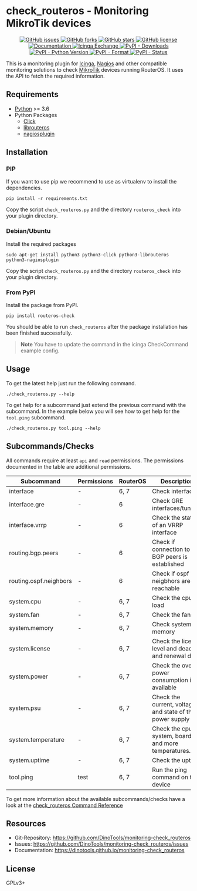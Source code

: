check_routeros - Monitoring MikroTik devices
============================================

<p align="center">
  <a href="https://github.com/dinotools/monitoring-check_routeros/issues">
    <img alt="GitHub issues" src="https://img.shields.io/github/issues/dinotools/monitoring-check_routeros">
  </a>
  <a href="https://github.com/dinotools/monitoring-check_routeros/network">
    <img alt="GitHub forks" src="https://img.shields.io/github/forks/dinotools/monitoring-check_routeros">
  </a>
  <a href="https://github.com/dinotools/monitoring-check_routeros/stargazers">
    <img alt="GitHub stars" src="https://img.shields.io/github/stars/dinotools/monitoring-check_routeros">
  </a>
  <a href="https://github.com/DinoTools/monitoring-check_routeros/blob/main/LICENSE.md">
    <img alt="GitHub license" src="https://img.shields.io/github/license/dinotools/monitoring-check_routeros">
  </a>
  <a href="https://dinotools.github.io/monitoring-check_routeros">
    <img alt="Documentation" src="https://github.com/DinoTools/monitoring-check_routeros/actions/workflows/docs.yml/badge.svg">
  </a>
  <a href="https://exchange.icinga.com/dinotools/check_routeros">
    <img alt="Icinga Exchange" src="https://img.shields.io/badge/Icinga-Exchange-success">
  </a>
  <a href="https://pypi.org/project/routeros-check/">
    <img alt="PyPI - Downloads" src="https://img.shields.io/pypi/dm/routeros-check">
  </a>
  <a href="https://pypi.org/project/routeros-check/">
    <img alt="PyPI - Python Version" src="https://img.shields.io/pypi/pyversions/routeros-check">
  </a>
  <a href="https://pypi.org/project/routeros-check/">
    <img alt="PyPI - Format" src="https://img.shields.io/pypi/format/routeros-check">
  </a>
  <a href="https://pypi.org/project/routeros-check/">
    <img alt="PyPI - Status" src="https://img.shields.io/pypi/status/routeros-check">
  </a>
</p>

This is a monitoring plugin for [Icinga](https://icinga.com/), [Nagios](https://www.nagios.org/) and other compatible monitoring solutions to check [MikroTik](https://mikrotik.com/) devices running RouterOS.
It uses the API to fetch the required information.

Requirements
------------

- [Python](https://www.python.org/) >= 3.6
- Python Packages
    - [Click](https://pypi.org/project/click/)
    - [librouteros](https://pypi.org/project/librouteros/)
    - [nagiosplugin](https://pypi.org/project/nagiosplugin/)

Installation
------------

### PIP

If you want to use pip we recommend to use as virtualenv to install the dependencies.

```shell
pip install -r requirements.txt
```

Copy the script ```check_routeros.py``` and the directory ```routeros_check``` into your plugin directory.

### Debian/Ubuntu

Install the required packages

```shell
sudo apt-get install python3 python3-click python3-librouteros python3-nagiosplugin
```

Copy the script ```check_routeros.py``` and the directory ```routeros_check``` into your plugin directory.

### From PyPI

Install the package from PyPI.

```shell
pip install routeros-check
```

You should be able to run ```check_routeros``` after the package installation has been finished successfully.

> **Note**
> You have to update the command in the icinga CheckCommand example config.

Usage
-----

To get the latest help just run the following command.

```shell
./check_routeros.py --help
```

To get help for a subcommand just extend the previous command with the subcommand.
In the example below you will see how to get help for the ```tool.ping``` subcommand.

```shell
./check_routeros.py tool.ping --help
```

Subcommands/Checks
------------------

All commands require at least `api` and `read` permissions.
The permissions documented in the table are additional permissions.

| Subcommand             | Permissions | RouterOS | Description                                              |
|------------------------|------------|----------|----------------------------------------------------------|
| interface              | -          | 6, 7     | Check interfaces                                         |
| interface.gre          | -          | 6        | Check GRE interfaces/tunnels                             |
| interface.vrrp         | -          | 6        | Check the state of an VRRP interface                     |
| routing.bgp.peers      | -          | 6        | Check if connection to BGP peers is established          |
| routing.ospf.neighbors | -          | 6        | Check if ospf neigbhors are reachable                    |
| system.cpu             | -          | 6, 7     | Check the cpu load                                       |
| system.fan             | -          | 6, 7     | Check the fans                                           |
| system.memory          | -          | 6, 7     | Check system memory                                      |
| system.license         | -          | 6, 7     | Check the license level and deadline and renewal date    |
| system.power           | -          | 6, 7     | Check the overall power consumption if available         |
| system.psu             | -          | 6, 7     | Check the current, voltage and state of the power supply |
| system.temperature     | -          | 6, 7     | Check the cpu, system, board and more temperatures.      |
| system.uptime          | -          | 6, 7     | Check the uptime                                         |
| tool.ping              | test       | 6, 7     | Run the ping command on the device                       |

To get more information about the available subcommands/checks have a look at the [check_routeros Command Reference](https://dinotools.github.io/monitoring-check_routeros/cli/)

Resources
---------

- Git-Repository: https://github.com/DinoTools/monitoring-check_routeros
- Issues: https://github.com/DinoTools/monitoring-check_routeros/issues
- Documentation: https://dinotools.github.io/monitoring-check_routeros

License
-------

GPLv3+
